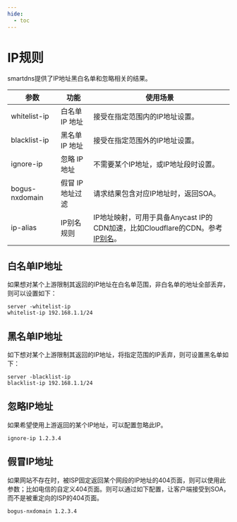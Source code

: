 ```yaml
---
hide:
  - toc
---
```


# IP规则

smartdns提供了IP地址黑白名单和忽略相关的结果。

|参数|功能|使用场景|
|---|---|---|
|whitelist-ip|白名单 IP 地址|接受在指定范围内的IP地址设置。
|blacklist-ip|黑名单 IP 地址|接受在指定范围外的IP地址设置。
|ignore-ip|忽略 IP 地址|不需要某个IP地址，或IP地址段时设置。
|bogus-nxdomain|假冒 IP 地址过滤|请求结果包含对应IP地址时，返回SOA。
|ip-alias|IP别名规则|IP地址映射，可用于具备Anycast IP的CDN加速，比如Cloudflare的CDN。参考[IP别名](../config/ip-alias.md)。

## 白名单IP地址

如果想对某个上游限制其返回的IP地址在白名单范围，非白名单的地址全部丢弃，则可以设置如下：

```shell
server -whitelist-ip
whitelist-ip 192.168.1.1/24
```

## 黑名单IP地址

如下想对某个上游限制其返回的IP地址，将指定范围的IP丢弃，则可设置黑名单如下：

```shell
server -blacklist-ip
blacklist-ip 192.168.1.1/24
```

## 忽略IP地址

如果希望使用上游返回的某个IP地址，可以配置忽略此IP。

```shell
ignore-ip 1.2.3.4
```

## 假冒IP地址

如果网站不存在时，被ISP固定返回某个网段的IP地址的404页面，则可以使用此参数；比如电信的自定义404页面。则可以通过如下配置，让客户端接受到SOA，而不是被重定向的ISP的404页面。

```shell
bogus-nxdomain 1.2.3.4
```
